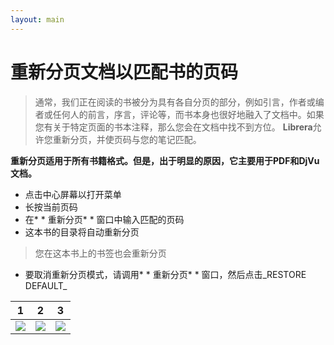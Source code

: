 ```yaml
---
layout: main
---
```


# 重新分页文档以匹配书的页码

>通常，我们正在阅读的书被分为具有各自分页的部分，例如引言，作者或编者或任何人的前言，序言，评论等，而书本身也很好地融入了文档中。如果您有关于特定页面的书本注释，那么您会在文档中找不到方位。 **Librera**允许您重新分页，并使页码与您的笔记匹配。

**重新分页适用于所有书籍格式。但是，出于明显的原因，它主要用于PDF和DjVu文档。**

* 点击中心屏幕以打开菜单
* 长按当前页码
* 在* * 重新分页* * 窗口中输入匹配的页码
* 这本书的目录将自动重新分页

>您在这本书上的书签也会重新分页

* 要取消重新分页模式，请调用* * 重新分页* * 窗口，然后点击_RESTORE DEFAULT_

|1|2|3|
|-|-|-|
|![](1.png)|![](2.png)|![](3.png)|
